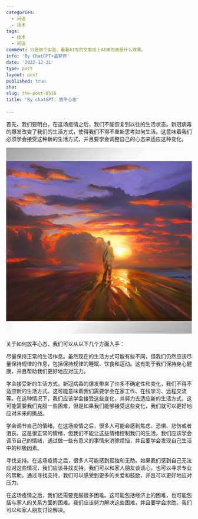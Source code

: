 ```yaml
---
categories:
  - 闲话
  - 技术
tags:
  - 技术
  - 闲话
comment: 只是做个实验，看看AI写的文章加上AI画的画是什么效果。
info: 'By ChatGPT+盗梦师'
date: '2022-12-21'
type: post
layout: post
published: true
sha: 
slug: the-post-8516
title: 'By chatGPT: 放平心态'

---
```

首先，我们要明白，在这场疫情之后，我们不能恢复到以往的生活状态。新冠病毒的爆发改变了我们的生活方式，使得我们不得不重新思考如何生活。这意味着我们必须学会接受这种新的生活方式，并且要学会调整自己的心态来适应这种变化。

![pic](https://raw.githubusercontent.com/shinemoon/picbed/main/20221221124116416gjZa.jpeg)

关于如何放平心态，我们可以从以下几个方面入手：

尽量保持正常的生活作息。虽然现在的生活方式可能有些不同，但我们仍然应该尽量保持规律的作息，包括保持规律的睡眠、饮食和运动。这有助于我们保持身心健康，并且帮助我们更好地应对压力。

学会接受新的生活方式。新冠病毒的爆发带来了许多不确定性和变化，我们不得不适应新的生活方式。这可能意味着我们需要学会在家工作、在线学习、远程交流等。在这种情况下，我们应该学会接受这些变化，并努力去适应新的生活方式。这可能需要我们克服一些困难，但是如果我们能够接受这些变化，我们就可以更好地应对未来的挑战。

学会调节自己的情绪。在这场疫情之后，很多人可能会感到焦虑、恐惧、悲伤或者沮丧。这是很正常的情绪，但我们不能让这些情绪控制我们的生活。我们应该学会调节自己的情绪，通过做一些有意义的事情来消除烦恼，并且要学会发现自己生活中的积极因素。

寻找支持。在这场疫情之后，很多人可能感到孤独和无助。如果我们感到自己无法应对这些情况，我们应该寻找支持。我们可以和家人朋友谈谈心，也可以寻求专业的帮助。通过寻找支持，我们可以感受到更多的关爱和鼓励，并且可以更好地应对压力。

在这场疫情之后，我们还需要克服很多困难。这可能包括经济上的困难，也可能包括与家人的关系方面的困难。我们应该努力解决这些困难，并且要学会求助。我们可以和家人朋友讨论解决。




